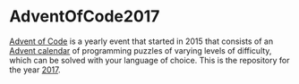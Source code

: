 # AdventOfCode2017

[Advent of Code](https://adventofcode.com/) is a yearly event that started in 2015 that consists of an [Advent calendar](https://en.wikipedia.org/wiki/Advent_calendar) of programming puzzles of varying levels of difficulty, which can be solved with your language of choice. This is the repository for the year [2017](https://adventofcode.com/2017).
